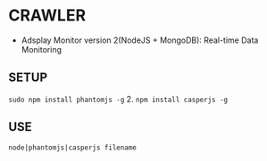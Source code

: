 # CRAWLER
 * Adsplay Monitor version 2(NodeJS + MongoDB): Real-time Data Monitoring

## SETUP
 `sudo npm install phantomjs -g`
2. `npm install casperjs -g`

## USE
`node|phantomjs|casperjs filename`